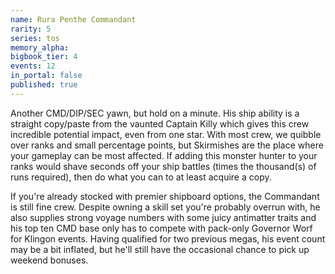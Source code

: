 ```yaml
---
name: Rura Penthe Commandant
rarity: 5
series: tos
memory_alpha:
bigbook_tier: 4
events: 12
in_portal: false
published: true
---
```


Another CMD/DIP/SEC yawn, but hold on a minute. His ship ability is a straight copy/paste from the vaunted Captain Killy which gives this crew incredible potential impact, even from one star. With most crew, we quibble over ranks and small percentage points, but Skirmishes are the place where your gameplay can be most affected. If adding this monster hunter to your ranks would shave seconds off your ship battles (times the thousand(s) of runs required), then do what you can to at least acquire a copy.

If you're already stocked with premier shipboard options, the Commandant is still fine crew. Despite owning a skill set you're probably overrun with, he also supplies strong voyage numbers with some juicy antimatter traits and his top ten CMD base only has to compete with pack-only Governor Worf for Klingon events. Having qualified for two previous megas, his event count may be a bit inflated, but he'll still have the occasional chance to pick up weekend bonuses.
